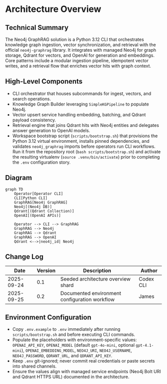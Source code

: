 # Architecture Overview

## Technical Summary
The Neo4j GraphRAG solution is a Python 3.12 CLI that orchestrates knowledge graph ingestion, vector synchronization, and retrieval with the official `neo4j-graphrag` library. It integrates with managed Neo4j for graph storage, Qdrant for vectors, and OpenAI for generation and embeddings. Core patterns include a modular ingestion pipeline, idempotent vector writes, and a retrieval flow that enriches vector hits with graph context.

## High-Level Components
- CLI orchestrator that houses subcommands for ingest, vectors, and search operations.
- Knowledge Graph Builder leveraging `SimpleKGPipeline` to populate Neo4j.
- Vector upsert service handling embedding, batching, and Qdrant payload consistency.
- Retrieval engine that joins Qdrant hits with Neo4j entities and delegates answer generation to OpenAI models.
- Workspace bootstrap script (`scripts/bootstrap.sh`) that provisions the Python 3.12 virtual environment, installs pinned dependencies, and validates `neo4j_graphrag` imports before operators run CLI workflows. Run it from the repository root (`bash scripts/bootstrap.sh`) and activate the resulting virtualenv (`source .venv/bin/activate`) prior to completing the `.env` configuration story.

## Diagram
```mermaid
graph TD
    Operator[Operator CLI]
    CLI[Python CLI]
    GraphRAG[Neo4j GraphRAG]
    Neo4j[(Neo4j DB)]
    Qdrant[(Qdrant Collection)]
    OpenAI[(OpenAI APIs)]

    Operator --> CLI --> GraphRAG
    GraphRAG --> Neo4j
    GraphRAG --> Qdrant
    GraphRAG --> OpenAI
    Qdrant <-->|neo4j_id| Neo4j
```

## Change Log
| Date       | Version | Description                               | Author    |
|------------|---------|-------------------------------------------|-----------|
| 2025-09-24 | 0.1     | Seeded architecture overview shard        | Codex CLI |
| 2025-09-25 | 0.2     | Documented environment configuration workflow | James      |

## Environment Configuration
- Copy `.env.example` to `.env` immediately after running `scripts/bootstrap.sh` and before executing CLI commands.
- Populate the placeholders with environment-specific values: `OPENAI_API_KEY`, `OPENAI_MODEL` (default `gpt-4o-mini`, optional `gpt-4.1-mini`), `OPENAI_EMBEDDING_MODEL`, `NEO4J_URI`, `NEO4J_USERNAME`, `NEO4J_PASSWORD`, `QDRANT_URL`, and `QDRANT_API_KEY`.
- Keep `.env` git-ignored; never commit real credentials or paste secrets into shared channels.
- Ensure the values align with managed service endpoints (Neo4j Bolt URI and Qdrant HTTPS URL) documented in the architecture.

